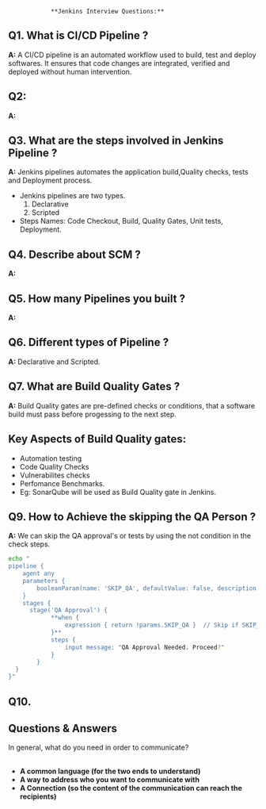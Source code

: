 				**Jenkins Interview Questions:**

## Q1. What is CI/CD Pipeline ?
**A:** A CI/CD pipeline is an automated workflow used to build, test and deploy softwares. It ensures that code changes are integrated, verified and deployed without human intervention. 

## Q2:
**A:**

## Q3. What are the steps involved in Jenkins Pipeline ?
**A:** Jenkins pipelines automates the application build,Quality checks, tests and Deployment process.
- Jenkins pipelines are two types. 
  1. Declarative
  2. Scripted
- Steps Names: Code Checkout, Build, Quality Gates, Unit tests, Deployment.

## Q4. Describe about SCM ?
**A:**

## Q5. How many Pipelines you built ?
**A:** 

## Q6. Different types of Pipeline ?
**A:** Declarative and Scripted.

## Q7. What are Build Quality Gates ?
**A:** Build Quality gates are pre-defined checks or conditions, that a software build must pass before progessing to the next step.
## Key Aspects of Build Quality gates:
- Automation testing
- Code Quality Checks
- Vulnerabilites checks
- Perfomance Benchmarks.
- Eg: SonarQube will be used as Build Quality gate in Jenkins.   

## Q9. How to Achieve the skipping the QA Person ?
**A:** We can skip the QA approval's or tests by using the not condition in the check steps.
```bash
echo "
pipeline {
    agent any
    parameters {
        booleanParam(name: 'SKIP_QA', defaultValue: false, description: 'Skip QA Testing')
    }
    stages {
      stage('QA Approval') {
            **when {
                expression { return !params.SKIP_QA }  // Skip if SKIP_QA is true
            }**
            steps {
                input message: "QA Approval Needed. Proceed?"
            }
        }
  }
}"
```

## Q10. 
## Questions & Answers

</details>
<summary>In general, what do you need in order to communicate?</summary><br><b>

  - A common language (for the two ends to understand)
  - A way to address who you want to communicate with
  - A Connection (so the content of the communication can reach the recipients)

</b>
</details>
